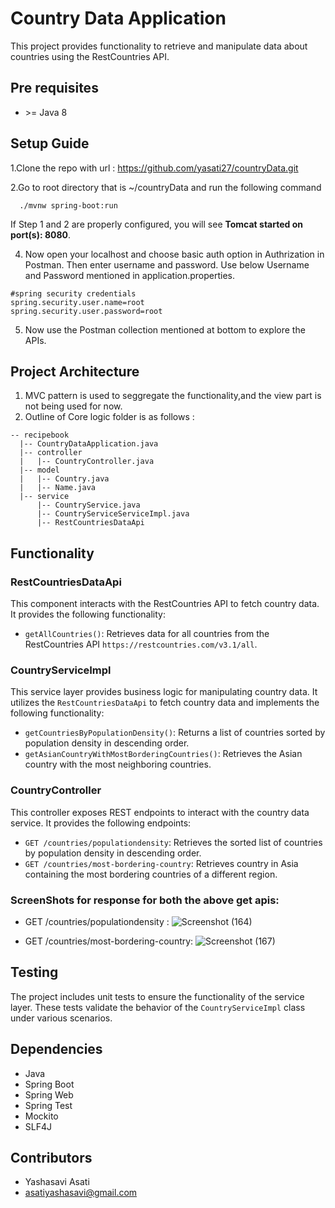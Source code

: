 # Country Data Application
This project provides functionality to retrieve and manipulate data about countries using the RestCountries API.

## Pre requisites
- \>= Java 8

## Setup Guide

1.Clone the repo with url : https://github.com/yasati27/countryData.git


2.Go to root directory that is ~/countryData and run the following command
```
  ./mvnw spring-boot:run
```
If Step 1 and 2 are properly configured, you will see **Tomcat started on port(s): 8080**.

4. Now open your localhost and choose basic auth option in Authrization in Postman. Then enter username and password. Use below Username and Password mentioned in application.properties.
  ```
  #spring security credentials
  spring.security.user.name=root
  spring.security.user.password=root
  ```
5. Now use the Postman collection mentioned at bottom to explore the APIs.

## Project Architecture
1. MVC pattern is used to seggregate the functionality,and the view part is not being used for now.
2. Outline of Core logic folder is as follows :
  ```
  -- recipebook
    |-- CountryDataApplication.java
    |-- controller
    |   |-- CountryController.java
    |-- model
    |   |-- Country.java
    |   |-- Name.java
    |-- service
        |-- CountryService.java
        |-- CountryServiceServiceImpl.java
        |-- RestCountriesDataApi
  ```
## Functionality

### RestCountriesDataApi

This component interacts with the RestCountries API to fetch country data. It provides the following functionality:

- `getAllCountries()`: Retrieves data for all countries from the RestCountries API `https://restcountries.com/v3.1/all`.

### CountryServiceImpl

This service layer provides business logic for manipulating country data. It utilizes the `RestCountriesDataApi` to fetch country data and implements the following functionality:

- `getCountriesByPopulationDensity()`: Returns a list of countries sorted by population density in descending order.
- `getAsianCountryWithMostBorderingCountries()`: Retrieves the Asian country with the most neighboring countries.

### CountryController

This controller exposes REST endpoints to interact with the country data service. It provides the following endpoints:

- `GET /countries/populationdensity`: Retrieves the sorted list of countries by population density in descending order.
- `GET /countries/most-bordering-country`: Retrieves country in Asia containing the most bordering countries of a different region.

### ScreenShots for response for both the above get apis:
- GET /countries/populationdensity :
 ![Screenshot (164)](https://github.com/yasati27/countryData/assets/170762397/e06dafa7-fe1f-4798-904f-1dbd0b34a5dc)

- GET /countries/most-bordering-country:
 ![Screenshot (167)](https://github.com/yasati27/countryData/assets/170762397/c8406815-0b4e-4306-a7b2-f6c5f265e38d)

## Testing

The project includes unit tests to ensure the functionality of the service layer. These tests validate the behavior of the `CountryServiceImpl` class under various scenarios.

## Dependencies

- Java
- Spring Boot
- Spring Web
- Spring Test
- Mockito
- SLF4J

## Contributors

- Yashasavi Asati
- asatiyashasavi@gmail.com


